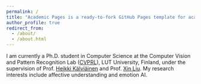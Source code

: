 ```yaml
---
permalink: /
title: "Academic Pages is a ready-to-fork GitHub Pages template for academic personal websites"
author_profile: true
redirect_from: 
  - /about/
  - /about.html
---
```



I am currently a Ph.D. student in Computer Science at the Computer Vision and Pattern Recognition Lab ([CVPRL](https://www.lut.fi/en/research-groups/computer-vision-and-pattern-recognition-laboratory-cvprl)), LUT University, Finland, under the supervision of Prof. [Heikki Kälviäinen](https://www.lut.fi/fi/profiilit/heikki-kalviainen) and Prof. [Xin Liu](https://www.lut.fi/en/profiles/xin-liu). My research interests include affective understanding and emotion AI.
